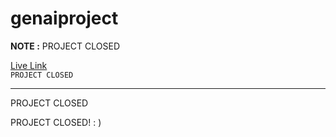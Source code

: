 # genaiproject
**NOTE :**
PROJECT CLOSED


[Live Link](https://genai-wqyl.onrender.com)
<br />
`PROJECT CLOSED`
<hr />
PROJECT CLOSED
<br />

PROJECT CLOSED!
  : ) 


